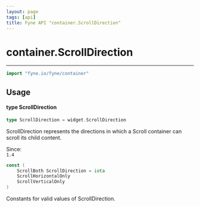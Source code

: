```yaml
---
layout: page
tags: [api]
title: Fyne API "container.ScrollDirection"
---
```


# container.ScrollDirection
---
```go
import "fyne.io/fyne/container"
```

## Usage

#### type ScrollDirection

```go
type ScrollDirection = widget.ScrollDirection
```

ScrollDirection represents the directions in which a Scroll container can scroll its child content.


<div class="since">Since: <code>
1.4</code></div>

```go
const (
	ScrollBoth ScrollDirection = iota
	ScrollHorizontalOnly
	ScrollVerticalOnly
)
```
Constants for valid values of ScrollDirection.

